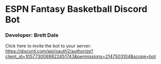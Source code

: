 # ESPN Fantasy Basketball Discord Bot
 ### **Developer: Brett Dale**

Click here to invite the bot to your server: https://discord.com/api/oauth2/authorize?client_id=1057730069822451743&permissions=2147503104&scope=bot